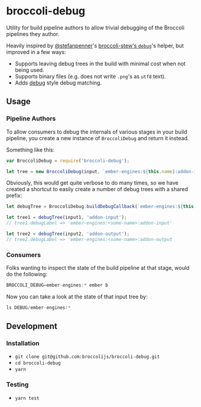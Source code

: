 # broccoli-debug

Utility for build pipeline authors to allow trivial debugging of the Broccoli
pipelines they author.

Heavily inspired by [@stefanpenner](https://github.com/stefanpenner)'s
[broccoli-stew's `debug`](https://github.com/stefanpenner/broccoli-stew/blob/v1.4.2/lib/debug.js)'s helper,
but improved in a few ways:

* Supports leaving debug trees in the build with minimal cost when not being used.
* Supports binary files (e.g. does not write `.png`'s as `utf8` text).
* Adds [debug](https://github.com/visionmedia/debug) style debug matching.

## Usage

### Pipeline Authors

To allow consumers to debug the internals of various stages in your build pipeline,
you create a new instance of `BroccoliDebug` and return it instead.

Something like this:

```js
var BroccoliDebug = require('broccoli-debug');

let tree = new BroccoliDebug(input, `ember-engines:${this.name}:addon-input`);
```

Obviously, this would get quite verbose to do many times, so we have created a shortcut
to easily create a number of debug trees with a shared prefix:

```js
let debugTree = BroccoliDebug.buildDebugCallback(`ember-engines:${this.name}`);

let tree1 = debugTree(input1, 'addon-input');
// tree1.debugLabel => 'ember-engines:<some-name>:addon-input'

let tree2 = debugTree(input2, 'addon-output');
// tree2.debugLabel => 'ember-engines:<some-name>:addon-output
```

### Consumers

Folks wanting to inspect the state of the build pipeline at that stage, would do the following:

```js
BROCCOLI_DEBUG=ember-engines:* ember b
```

Now you can take a look at the state of that input tree by:

```js
ls DEBUG/ember-engines:*
```

## Development

### Installation

* `git clone git@github.com:broccolijs/broccoli-debug.git`
* `cd broccoli-debug`
* `yarn`

### Testing

* `yarn test`
